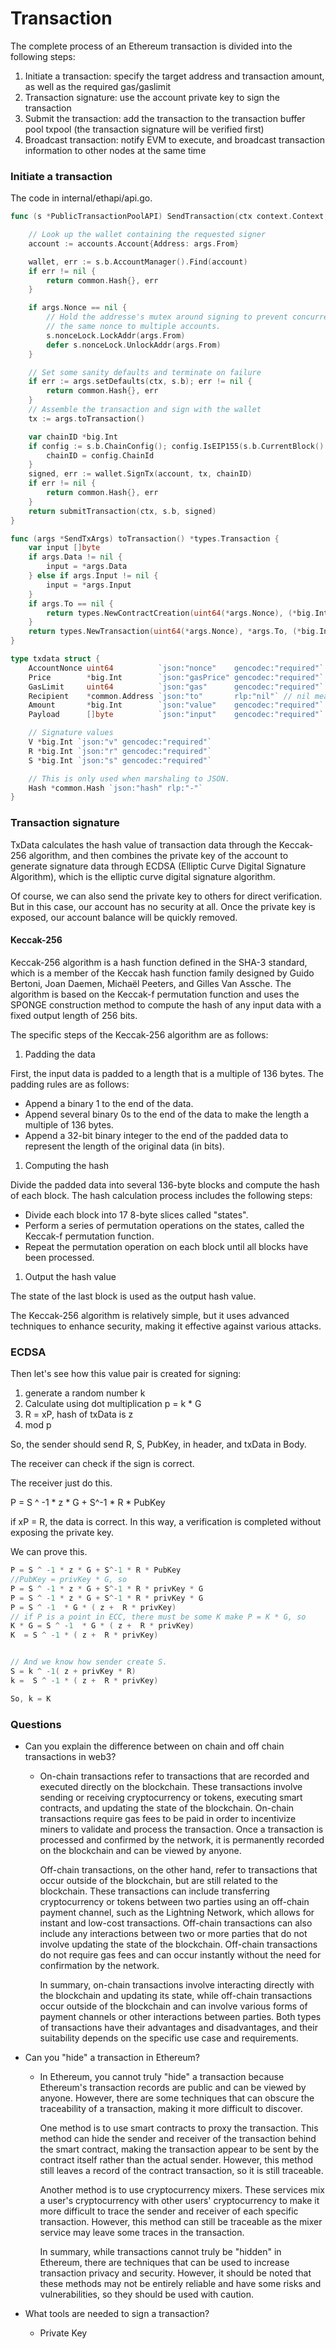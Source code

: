 # Transaction

The complete process of an Ethereum transaction is divided into the following steps:

1. Initiate a transaction: specify the target address and transaction amount, as well as the required gas/gaslimit
2. Transaction signature: use the account private key to sign the transaction
3. Submit the transaction: add the transaction to the transaction buffer pool txpool (the transaction signature will be verified first)
4. Broadcast transaction: notify EVM to execute, and broadcast transaction information to other nodes at the same time



### Initiate a transaction

The code in internal/ethapi/api.go.

```go
func (s *PublicTransactionPoolAPI) SendTransaction(ctx context.Context, args SendTxArgs) (common.Hash, error) {

    // Look up the wallet containing the requested signer
    account := accounts.Account{Address: args.From}

    wallet, err := s.b.AccountManager().Find(account)
    if err != nil {
        return common.Hash{}, err
    }

    if args.Nonce == nil {
        // Hold the addresse's mutex around signing to prevent concurrent assignment of
        // the same nonce to multiple accounts.
        s.nonceLock.LockAddr(args.From)
        defer s.nonceLock.UnlockAddr(args.From)
    }

    // Set some sanity defaults and terminate on failure
    if err := args.setDefaults(ctx, s.b); err != nil {
        return common.Hash{}, err
    }
    // Assemble the transaction and sign with the wallet
    tx := args.toTransaction()

    var chainID *big.Int
    if config := s.b.ChainConfig(); config.IsEIP155(s.b.CurrentBlock().Number()) {
        chainID = config.ChainId
    }
    signed, err := wallet.SignTx(account, tx, chainID)
    if err != nil {
        return common.Hash{}, err
    }
    return submitTransaction(ctx, s.b, signed)
}

func (args *SendTxArgs) toTransaction() *types.Transaction {
    var input []byte
    if args.Data != nil {
        input = *args.Data
    } else if args.Input != nil {
        input = *args.Input
    }
    if args.To == nil {
        return types.NewContractCreation(uint64(*args.Nonce), (*big.Int)(args.Value), uint64(*args.Gas), (*big.Int)(args.GasPrice), input)
    }
    return types.NewTransaction(uint64(*args.Nonce), *args.To, (*big.Int)(args.Value), uint64(*args.Gas), (*big.Int)(args.GasPrice), input)
}

type txdata struct {
    AccountNonce uint64          `json:"nonce"    gencodec:"required"`
    Price        *big.Int        `json:"gasPrice" gencodec:"required"`
    GasLimit     uint64          `json:"gas"      gencodec:"required"`
    Recipient    *common.Address `json:"to"       rlp:"nil"` // nil means contract creation
    Amount       *big.Int        `json:"value"    gencodec:"required"`
    Payload      []byte          `json:"input"    gencodec:"required"`

    // Signature values
    V *big.Int `json:"v" gencodec:"required"`
    R *big.Int `json:"r" gencodec:"required"`
    S *big.Int `json:"s" gencodec:"required"`

    // This is only used when marshaling to JSON.
    Hash *common.Hash `json:"hash" rlp:"-"`
}
```



### Transaction signature

TxData calculates the hash value of transaction data through the Keccak-256 algorithm, and then combines the private key of the account to generate signature data through ECDSA (Elliptic Curve Digital Signature Algorithm), which is the elliptic curve digital signature algorithm.

Of course, we can also send the private key to others for direct verification. But in this case, our account has no security at all. Once the private key is exposed, our account balance will be quickly removed.



#### Keccak-256

Keccak-256 algorithm is a hash function defined in the SHA-3 standard, which is a member of the Keccak hash function family designed by Guido Bertoni, Joan Daemen, Michaël Peeters, and Gilles Van Assche. The algorithm is based on the Keccak-f permutation function and uses the SPONGE construction method to compute the hash of any input data with a fixed output length of 256 bits.

The specific steps of the Keccak-256 algorithm are as follows:

1. Padding the data

First, the input data is padded to a length that is a multiple of 136 bytes. The padding rules are as follows:

- Append a binary 1 to the end of the data.
- Append several binary 0s to the end of the data to make the length a multiple of 136 bytes.
- Append a 32-bit binary integer to the end of the padded data to represent the length of the original data (in bits).

1. Computing the hash

Divide the padded data into several 136-byte blocks and compute the hash of each block. The hash calculation process includes the following steps:

- Divide each block into 17 8-byte slices called "states".
- Perform a series of permutation operations on the states, called the Keccak-f permutation function.
- Repeat the permutation operation on each block until all blocks have been processed.

1. Output the hash value

The state of the last block is used as the output hash value.

The Keccak-256 algorithm is relatively simple, but it uses advanced techniques to enhance security, making it effective against various attacks.



### ECDSA 



Then let's see how this value pair is created for signing:

1. generate a random number k
2. Calculate using dot multiplication p = k * G
3. R = xP, hash of txData is z
4. mod p



So, the sender should send R, S, PubKey, in header, and txData in Body.

The receiver can check if the sign is correct.

The receiver  just do this.

P = S ^ -1 * z * G + S^-1 * R * PubKey 

if xP = R, the data is correct. In this way, a verification is completed without exposing the private key.

We can prove this.

```go
P = S ^ -1 * z * G + S^-1 * R * PubKey
//PubKey = privKey * G, so
P = S ^ -1 * z * G + S^-1 * R * privKey * G
P = S ^ -1 * z * G + S^-1 * R * privKey * G
P = S ^ -1  * G * ( z +  R * privKey)
// if P is a point in ECC, there must be some K make P = K * G, so
K * G = S ^ -1  * G * ( z +  R * privKey)
K  = S ^ -1 * ( z +  R * privKey)


// And we know how sender create S.
S = k ^ -1( z + privKey * R) 
k =  S ^ -1 * ( z +  R * privKey)

So, k = K
```



### Questions

- Can you explain the difference between on chain and off chain transactions in web3?

  - On-chain transactions refer to transactions that are recorded and executed directly on the blockchain. These transactions involve sending or receiving cryptocurrency or tokens, executing smart contracts, and updating the state of the blockchain. On-chain transactions require gas fees to be paid in order to incentivize miners to validate and process the transaction. Once a transaction is processed and confirmed by the network, it is permanently recorded on the blockchain and can be viewed by anyone.

    Off-chain transactions, on the other hand, refer to transactions that occur outside of the blockchain, but are still related to the blockchain. These transactions can include transferring cryptocurrency or tokens between two parties using an off-chain payment channel, such as the Lightning Network, which allows for instant and low-cost transactions. Off-chain transactions can also include any interactions between two or more parties that do not involve updating the state of the blockchain. Off-chain transactions do not require gas fees and can occur instantly without the need for confirmation by the network.

    In summary, on-chain transactions involve interacting directly with the blockchain and updating its state, while off-chain transactions occur outside of the blockchain and can involve various forms of payment channels or other interactions between parties. Both types of transactions have their advantages and disadvantages, and their suitability depends on the specific use case and requirements.

- Can you "hide" a transaction in Ethereum?

  - In Ethereum, you cannot truly "hide" a transaction because Ethereum's transaction records are public and can be viewed by anyone. However, there are some techniques that can obscure the traceability of a transaction, making it more difficult to discover.

    One method is to use smart contracts to proxy the transaction. This method can hide the sender and receiver of the transaction behind the smart contract, making the transaction appear to be sent by the contract itself rather than the actual sender. However, this method still leaves a record of the contract transaction, so it is still traceable.

    Another method is to use cryptocurrency mixers. These services mix a user's cryptocurrency with other users' cryptocurrency to make it more difficult to trace the sender and receiver of each specific transaction. However, this method can still be traceable as the mixer service may leave some traces in the transaction.

    In summary, while transactions cannot truly be "hidden" in Ethereum, there are techniques that can be used to increase transaction privacy and security. However, it should be noted that these methods may not be entirely reliable and have some risks and vulnerabilities, so they should be used with caution.

- What tools are needed to sign a transaction?

  - Private Key

  
